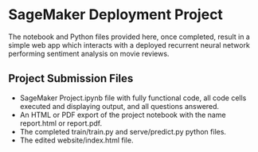 # SageMaker Deployment Project

The notebook and Python files provided here, once completed, result in a simple web app which interacts with a deployed recurrent neural network performing sentiment analysis on movie reviews.

## Project Submission Files
- SageMaker Project.ipynb file with fully functional code, all code cells executed and displaying output, and all questions answered.
- An HTML or PDF export of the project notebook with the name report.html or report.pdf.
- The completed train/train.py and serve/predict.py python files.
- The edited website/index.html file.
